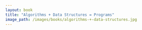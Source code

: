 ```yaml
---
layout: book
title: "Algorithms + Data Structures = Programs"
image_path: /images/books/algorithms-+-data-structures.jpg
---
```

